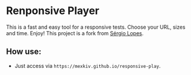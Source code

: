 # Renponsive Player
This is a fast and easy tool for a responsive tests. Choose your URL, sizes and time. Enjoy! This project is a fork from [Sérgio Lopes](https://github.com/sergiolopes/responsive-play).

## How use:
+ Just access via `https://mexkiv.github.io/responsive-play`.
